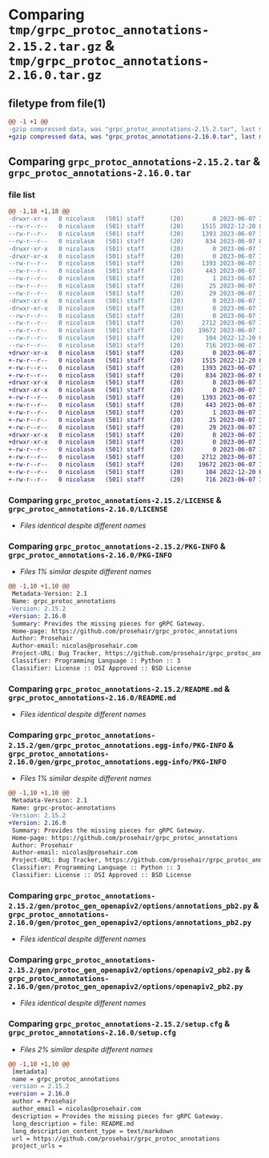 # Comparing `tmp/grpc_protoc_annotations-2.15.2.tar.gz` & `tmp/grpc_protoc_annotations-2.16.0.tar.gz`

## filetype from file(1)

```diff
@@ -1 +1 @@
-gzip compressed data, was "grpc_protoc_annotations-2.15.2.tar", last modified: Wed Jun  7 10:02:09 2023, max compression
+gzip compressed data, was "grpc_protoc_annotations-2.16.0.tar", last modified: Wed Jun  7 10:04:32 2023, max compression
```

## Comparing `grpc_protoc_annotations-2.15.2.tar` & `grpc_protoc_annotations-2.16.0.tar`

### file list

```diff
@@ -1,18 +1,18 @@
-drwxr-xr-x   0 nicolasm   (501) staff       (20)        0 2023-06-07 10:02:09.842611 grpc_protoc_annotations-2.15.2/
--rw-r--r--   0 nicolasm   (501) staff       (20)     1515 2022-12-20 09:43:23.000000 grpc_protoc_annotations-2.15.2/LICENSE
--rw-r--r--   0 nicolasm   (501) staff       (20)     1393 2023-06-07 10:02:09.842664 grpc_protoc_annotations-2.15.2/PKG-INFO
--rw-r--r--   0 nicolasm   (501) staff       (20)      834 2023-06-07 09:42:46.000000 grpc_protoc_annotations-2.15.2/README.md
-drwxr-xr-x   0 nicolasm   (501) staff       (20)        0 2023-06-07 10:02:09.840870 grpc_protoc_annotations-2.15.2/gen/
-drwxr-xr-x   0 nicolasm   (501) staff       (20)        0 2023-06-07 10:02:09.842162 grpc_protoc_annotations-2.15.2/gen/grpc_protoc_annotations.egg-info/
--rw-r--r--   0 nicolasm   (501) staff       (20)     1393 2023-06-07 10:02:09.000000 grpc_protoc_annotations-2.15.2/gen/grpc_protoc_annotations.egg-info/PKG-INFO
--rw-r--r--   0 nicolasm   (501) staff       (20)      443 2023-06-07 10:02:09.000000 grpc_protoc_annotations-2.15.2/gen/grpc_protoc_annotations.egg-info/SOURCES.txt
--rw-r--r--   0 nicolasm   (501) staff       (20)        1 2023-06-07 10:02:09.000000 grpc_protoc_annotations-2.15.2/gen/grpc_protoc_annotations.egg-info/dependency_links.txt
--rw-r--r--   0 nicolasm   (501) staff       (20)       25 2023-06-07 10:02:09.000000 grpc_protoc_annotations-2.15.2/gen/grpc_protoc_annotations.egg-info/requires.txt
--rw-r--r--   0 nicolasm   (501) staff       (20)       29 2023-06-07 10:02:09.000000 grpc_protoc_annotations-2.15.2/gen/grpc_protoc_annotations.egg-info/top_level.txt
-drwxr-xr-x   0 nicolasm   (501) staff       (20)        0 2023-06-07 10:02:09.840925 grpc_protoc_annotations-2.15.2/gen/protoc_gen_openapiv2/
-drwxr-xr-x   0 nicolasm   (501) staff       (20)        0 2023-06-07 10:02:09.842492 grpc_protoc_annotations-2.15.2/gen/protoc_gen_openapiv2/options/
--rw-r--r--   0 nicolasm   (501) staff       (20)        0 2023-06-07 10:02:05.000000 grpc_protoc_annotations-2.15.2/gen/protoc_gen_openapiv2/options/__init__.py
--rw-r--r--   0 nicolasm   (501) staff       (20)     2712 2023-06-07 10:02:05.000000 grpc_protoc_annotations-2.15.2/gen/protoc_gen_openapiv2/options/annotations_pb2.py
--rw-r--r--   0 nicolasm   (501) staff       (20)    19672 2023-06-07 10:02:05.000000 grpc_protoc_annotations-2.15.2/gen/protoc_gen_openapiv2/options/openapiv2_pb2.py
--rw-r--r--   0 nicolasm   (501) staff       (20)      104 2022-12-20 09:43:23.000000 grpc_protoc_annotations-2.15.2/pyproject.toml
--rw-r--r--   0 nicolasm   (501) staff       (20)      716 2023-06-07 10:02:09.842891 grpc_protoc_annotations-2.15.2/setup.cfg
+drwxr-xr-x   0 nicolasm   (501) staff       (20)        0 2023-06-07 10:04:32.957847 grpc_protoc_annotations-2.16.0/
+-rw-r--r--   0 nicolasm   (501) staff       (20)     1515 2022-12-20 09:43:23.000000 grpc_protoc_annotations-2.16.0/LICENSE
+-rw-r--r--   0 nicolasm   (501) staff       (20)     1393 2023-06-07 10:04:32.957901 grpc_protoc_annotations-2.16.0/PKG-INFO
+-rw-r--r--   0 nicolasm   (501) staff       (20)      834 2023-06-07 09:42:46.000000 grpc_protoc_annotations-2.16.0/README.md
+drwxr-xr-x   0 nicolasm   (501) staff       (20)        0 2023-06-07 10:04:32.955926 grpc_protoc_annotations-2.16.0/gen/
+drwxr-xr-x   0 nicolasm   (501) staff       (20)        0 2023-06-07 10:04:32.957368 grpc_protoc_annotations-2.16.0/gen/grpc_protoc_annotations.egg-info/
+-rw-r--r--   0 nicolasm   (501) staff       (20)     1393 2023-06-07 10:04:32.000000 grpc_protoc_annotations-2.16.0/gen/grpc_protoc_annotations.egg-info/PKG-INFO
+-rw-r--r--   0 nicolasm   (501) staff       (20)      443 2023-06-07 10:04:32.000000 grpc_protoc_annotations-2.16.0/gen/grpc_protoc_annotations.egg-info/SOURCES.txt
+-rw-r--r--   0 nicolasm   (501) staff       (20)        1 2023-06-07 10:04:32.000000 grpc_protoc_annotations-2.16.0/gen/grpc_protoc_annotations.egg-info/dependency_links.txt
+-rw-r--r--   0 nicolasm   (501) staff       (20)       25 2023-06-07 10:04:32.000000 grpc_protoc_annotations-2.16.0/gen/grpc_protoc_annotations.egg-info/requires.txt
+-rw-r--r--   0 nicolasm   (501) staff       (20)       29 2023-06-07 10:04:32.000000 grpc_protoc_annotations-2.16.0/gen/grpc_protoc_annotations.egg-info/top_level.txt
+drwxr-xr-x   0 nicolasm   (501) staff       (20)        0 2023-06-07 10:04:32.955979 grpc_protoc_annotations-2.16.0/gen/protoc_gen_openapiv2/
+drwxr-xr-x   0 nicolasm   (501) staff       (20)        0 2023-06-07 10:04:32.957712 grpc_protoc_annotations-2.16.0/gen/protoc_gen_openapiv2/options/
+-rw-r--r--   0 nicolasm   (501) staff       (20)        0 2023-06-07 10:04:27.000000 grpc_protoc_annotations-2.16.0/gen/protoc_gen_openapiv2/options/__init__.py
+-rw-r--r--   0 nicolasm   (501) staff       (20)     2712 2023-06-07 10:04:27.000000 grpc_protoc_annotations-2.16.0/gen/protoc_gen_openapiv2/options/annotations_pb2.py
+-rw-r--r--   0 nicolasm   (501) staff       (20)    19672 2023-06-07 10:04:27.000000 grpc_protoc_annotations-2.16.0/gen/protoc_gen_openapiv2/options/openapiv2_pb2.py
+-rw-r--r--   0 nicolasm   (501) staff       (20)      104 2022-12-20 09:43:23.000000 grpc_protoc_annotations-2.16.0/pyproject.toml
+-rw-r--r--   0 nicolasm   (501) staff       (20)      716 2023-06-07 10:04:32.958145 grpc_protoc_annotations-2.16.0/setup.cfg
```

### Comparing `grpc_protoc_annotations-2.15.2/LICENSE` & `grpc_protoc_annotations-2.16.0/LICENSE`

 * *Files identical despite different names*

### Comparing `grpc_protoc_annotations-2.15.2/PKG-INFO` & `grpc_protoc_annotations-2.16.0/PKG-INFO`

 * *Files 1% similar despite different names*

```diff
@@ -1,10 +1,10 @@
 Metadata-Version: 2.1
 Name: grpc_protoc_annotations
-Version: 2.15.2
+Version: 2.16.0
 Summary: Provides the missing pieces for gRPC Gateway.
 Home-page: https://github.com/prosehair/grpc_protoc_annotations
 Author: Prosehair
 Author-email: nicolas@prosehair.com
 Project-URL: Bug Tracker, https://github.com/prosehair/grpc_protoc_annotations/issues
 Classifier: Programming Language :: Python :: 3
 Classifier: License :: OSI Approved :: BSD License
```

### Comparing `grpc_protoc_annotations-2.15.2/README.md` & `grpc_protoc_annotations-2.16.0/README.md`

 * *Files identical despite different names*

### Comparing `grpc_protoc_annotations-2.15.2/gen/grpc_protoc_annotations.egg-info/PKG-INFO` & `grpc_protoc_annotations-2.16.0/gen/grpc_protoc_annotations.egg-info/PKG-INFO`

 * *Files 1% similar despite different names*

```diff
@@ -1,10 +1,10 @@
 Metadata-Version: 2.1
 Name: grpc-protoc-annotations
-Version: 2.15.2
+Version: 2.16.0
 Summary: Provides the missing pieces for gRPC Gateway.
 Home-page: https://github.com/prosehair/grpc_protoc_annotations
 Author: Prosehair
 Author-email: nicolas@prosehair.com
 Project-URL: Bug Tracker, https://github.com/prosehair/grpc_protoc_annotations/issues
 Classifier: Programming Language :: Python :: 3
 Classifier: License :: OSI Approved :: BSD License
```

### Comparing `grpc_protoc_annotations-2.15.2/gen/protoc_gen_openapiv2/options/annotations_pb2.py` & `grpc_protoc_annotations-2.16.0/gen/protoc_gen_openapiv2/options/annotations_pb2.py`

 * *Files identical despite different names*

### Comparing `grpc_protoc_annotations-2.15.2/gen/protoc_gen_openapiv2/options/openapiv2_pb2.py` & `grpc_protoc_annotations-2.16.0/gen/protoc_gen_openapiv2/options/openapiv2_pb2.py`

 * *Files identical despite different names*

### Comparing `grpc_protoc_annotations-2.15.2/setup.cfg` & `grpc_protoc_annotations-2.16.0/setup.cfg`

 * *Files 2% similar despite different names*

```diff
@@ -1,10 +1,10 @@
 [metadata]
 name = grpc_protoc_annotations
-version = 2.15.2
+version = 2.16.0
 author = Prosehair
 author_email = nicolas@prosehair.com
 description = Provides the missing pieces for gRPC Gateway.
 long_description = file: README.md
 long_description_content_type = text/markdown
 url = https://github.com/prosehair/grpc_protoc_annotations
 project_urls =
```

